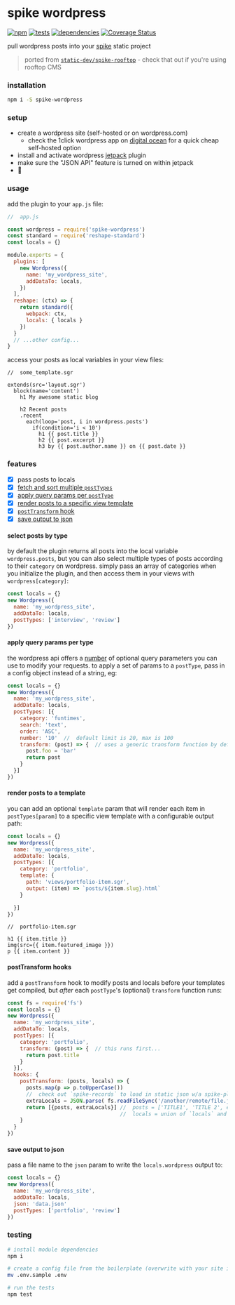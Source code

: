 spike wordpress
================

[![npm](https://img.shields.io/npm/v/spike-wordpress.svg?style=flat)](https://www.npmjs.com/package/spike-wordpress) [![tests](https://img.shields.io/travis/wkentdag/spike-wordpress/master.svg?style=flat)](https://travis-ci.org/wkentdag/spike-wordpress) [![dependencies](https://david-dm.org/wkentdag/spike-wordpress.svg)](https://david-dm.org/wkentdag/spike-wordpress) [![Coverage Status](https://img.shields.io/coveralls/wkentdag/spike-wordpress.svg?style=flat)](https://coveralls.io/r/wkentdag/spike-wordpress?branch=master)

pull wordpress posts into your [spike](https://www.spike.cf/) static project

> ported from [`static-dev/spike-rooftop`](https://github.com/static-dev/spike-rooftop) - check that out if you're using rooftop CMS

### installation
```sh
npm i -S spike-wordpress
```

### setup

- create a wordpress site (self-hosted or on wordpress.com)
  - check the 1click wordpress app on [digital ocean](https://m.do.co/c/6e3837272e2f) for a quick cheap self-hosted option
- install and activate wordpress [jetpack](https://wordpress.org/plugins/jetpack/) plugin
- make sure the "JSON API" feature is turned on within jetpack
- :beers:

### usage
add the plugin to your `app.js` file:

```js
//  app.js

const wordpress = require('spike-wordpress')
const standard = require('reshape-standard')
const locals = {}

module.exports = {
  plugins: [
    new Wordpress({
      name: 'my_wordpress_site',
      addDataTo: locals,
    })
  ],
  reshape: (ctx) => {
    return standard({
      webpack: ctx,
      locals: { locals }
    })
  }
  // ...other config...
}
```

access your posts as local variables in your view files:

```jade
//  some_template.sgr

extends(src='layout.sgr')
  block(name='content')
    h1 My awesome static blog

    h2 Recent posts
    .recent
      each(loop='post, i in wordpress.posts')
        if(condition='i < 10')
          h1 {{ post.title }}
          h2 {{ post.excerpt }}
          h3 by {{ post.author.name }} on {{ post.date }}
```

### features


- [x] pass posts to locals
- [x] [fetch and sort multiple `postTypes`](#select-posts-by-type)
- [x] [apply query params per `postType`](#apply-query-params-per-postType)
- [x] [render posts to a specific view template](#render-posts-to-a-template)
- [x] [`postTransform` hook](#posttransform-hooks)
- [x] [save output to json](#save-output-to-json)

#### select posts by type

by default the plugin returns all posts into the local variable `wordpress.posts`,
but you can also select multiple types of posts according to their `category` on wordpress.
simply pass an array of categories when you initialize the plugin, and then
access them in your views with `wordpress[category]`:

```js
const locals = {}
new Wordpress({
  name: 'my_wordpress_site',
  addDataTo: locals,
  postTypes: ['interview', 'review']
})

```

#### apply query params per type

the wordpress api offers a [number](https://developer.wordpress.com/docs/api/1/get/sites/%24site/posts/) of
optional query parameters you can use to modify your requests. to apply a set of params to a `postType`, pass in a config object instead of a string, eg:

```js
const locals = {}
new Wordpress({
  name: 'my_wordpress_site',
  addDataTo: locals,
  postTypes: [{
    category: 'funtimes',
    search: 'text',
    order: 'ASC',
    number: '10'  //  default limit is 20, max is 100
    transform: (post) => {  // uses a generic transform function by default. also pass `false` to get the raw result
      post.foo = 'bar'
      return post
    }
  }]
})

```

#### render posts to a template

you can add an optional `template` param that will render each item in `postTypes[param]`
to a specific view template with a configurable output path:

```js
const locals = {}
new Wordpress({
  name: 'my_wordpress_site',
  addDataTo: locals,
  postTypes: [{
    category: 'portfolio',
    template: {
      path: 'views/portfolio-item.sgr',
      output: (item) => `posts/${item.slug}.html`
    }

  }]
})
```

```jade
//  portfolio-item.sgr

h1 {{ item.title }}
img(src={{ item.featured_image }})
p {{ item.content }}
```

#### postTransform hooks

add a `postTransform` hook to modify posts and locals before
your templates get compiled, but *after* each `postType`'s (optional) `transform` function runs:

```js
const fs = require('fs')
const locals = {}
new Wordpress({
  name: 'my_wordpress_site',
  addDataTo: locals,
  postTypes: [{
    category: 'portfolio',
    transform: (post) => {  // this runs first...
      return post.title
    }
  }],
  hooks: {
    postTransform: (posts, locals) => {
      posts.map(p => p.toUpperCase())
      //  check out `spike-records` to load in static json w/a spike-plugin
      extraLocals = JSON.parse( fs.readFileSync('/another/remote/file.json') )
      return [{posts, extraLocals}] //  posts = ['TITLE1', 'TITLE 2', etc]
                                    //  locals = union of `locals` and `extraLocals`
    }
  }
})
```

#### save output to json

pass a file name to the `json` param to write the `locals.wordpress` output to:

```js
const locals = {}
new Wordpress({
  name: 'my_wordpress_site',
  addDataTo: locals,
  json: 'data.json'
  postTypes: ['portfolio', 'review']
})

```

### testing

```sh
# install module dependencies
npm i

# create a config file from the boilerplate (overwrite with your site info)
mv .env.sample .env

# run the tests
npm test
```
